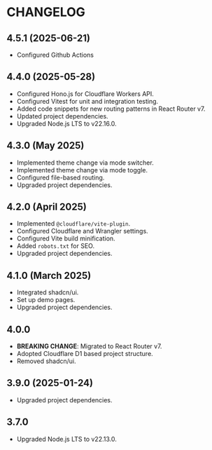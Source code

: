 # CHANGELOG

## 4.5.1 (2025-06-21)

- Configured Github Actions

## 4.4.0 (2025-05-28)

- Configured Hono.js for Cloudflare Workers API.
- Configured Vitest for unit and integration testing.
- Added code snippets for new routing patterns in React Router v7.
- Updated project dependencies.
- Upgraded Node.js LTS to v22.16.0.

## 4.3.0 (May 2025)

- Implemented theme change via mode switcher.
- Implemented theme change via mode toggle.
- Configured file-based routing.
- Upgraded project dependencies.

## 4.2.0 (April 2025)

- Implemented `@cloudflare/vite-plugin`.
- Configured Cloudflare and Wrangler settings.
- Configured Vite build minification.
- Added `robots.txt` for SEO.
- Upgraded project dependencies.

## 4.1.0 (March 2025)

- Integrated shadcn/ui.
- Set up demo pages.
- Upgraded project dependencies.

## 4.0.0

- **BREAKING CHANGE**: Migrated to React Router v7.
- Adopted Cloudflare D1 based project structure.
- Removed shadcn/ui.

## 3.9.0 (2025-01-24)

- Upgraded project dependencies.

## 3.7.0

- Upgraded Node.js LTS to v22.13.0.
